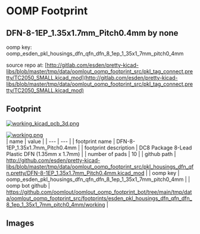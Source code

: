 # OOMP Footprint  
## DFN-8-1EP_1.35x1.7mm_Pitch0.4mm  by none  
  
oomp key: oomp_esden_pkl_housings_dfn_qfn_dfn_8_1ep_1_35x1_7mm_pitch0_4mm  
  
source repo at: [http://gitlab.com/esden/pretty-kicad-libs/blob/master/tmp/data/oomlout_oomp_footprint_src/pkl_tag_connect.pretty/TC2050_SMALL.kicad_mod](http://gitlab.com/esden/pretty-kicad-libs/blob/master/tmp/data/oomlout_oomp_footprint_src/pkl_tag_connect.pretty/TC2050_SMALL.kicad_mod)  
## Footprint  
  
[![working_kicad_pcb_3d.png](working_kicad_pcb_3d_600.png)](working_kicad_pcb_3d.png)  
  
[![working.png](working_600.png)](working.png)  
| name | value | 
| --- | --- | 
| footprint name | DFN-8-1EP_1.35x1.7mm_Pitch0.4mm | 
| footprint description | DC8 Package 8-Lead Plastic DFN (1.35mm x 1.7mm) | 
| number of pads | 10 | 
| github path | http://github.com/esden/pretty-kicad-libs/blob/master/tmp/data/oomlout_oomp_footprint_src/pkl_housings_dfn_qfn.pretty/DFN-8-1EP_1.35x1.7mm_Pitch0.4mm.kicad_mod | 
| oomp key | oomp_esden_pkl_housings_dfn_qfn_dfn_8_1ep_1_35x1_7mm_pitch0_4mm | 
| oomp bot github | https://github.com/oomlout/oomlout_oomp_footprint_bot/tree/main/tmp/data/oomlout_oomp_footprint_src/footprints/esden_pkl_housings_dfn_qfn_dfn_8_1ep_1_35x1_7mm_pitch0_4mm/working | 
## Images  
